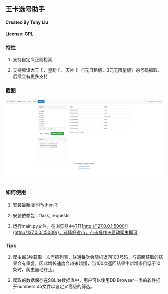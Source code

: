 ## 王卡选号助手
#### Created By Tony Liu
#### License: GPL

### 特性

1. 支持自定义正则检索

2. 支持腾讯大王卡、星粉卡、天神卡（1元日租版、3元无限量版）的号码抓取，后续会有更多支持

### 截图

![](screenshot.png)

### 如何使用

1. 安装最新版本Python 3

2. 安装依赖包：flask, requests

3. 运行main.py文件，在浏览器中打开[http://127.0.0.1:5000/](http://127.0.0.1:5000/)，选择好省市，点击操作->启动爬虫即可

### Tips

1. 爬虫每3秒获取一次号码列表，联通每次会随机返回100号码，与前面获取的结果会有重复，因此增长速度会越来越慢，当100次返回结果中新增条目低于10条时，爬虫自动终止。

2. 爬取的数据保存在SQLite数据库中，用户可以使用DB Browser一类的软件打开numbers.db文件以自定义高级的筛选。

